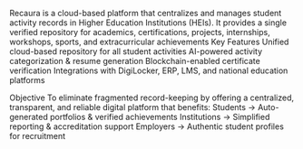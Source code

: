 Recaura is a cloud-based platform that centralizes and manages student activity records in Higher Education Institutions (HEIs). It provides a single verified repository for academics, certifications, projects, internships, workshops, sports, and extracurricular achievements
Key Features
Unified cloud-based repository for all student activities
AI-powered activity categorization & resume generation
Blockchain-enabled certificate verification
Integrations with DigiLocker, ERP, LMS, and national education platforms

Objective
To eliminate fragmented record-keeping by offering a centralized, transparent, and reliable digital platform that benefits:
Students → Auto-generated portfolios & verified achievements
Institutions → Simplified reporting & accreditation support
Employers → Authentic student profiles for recruitment
